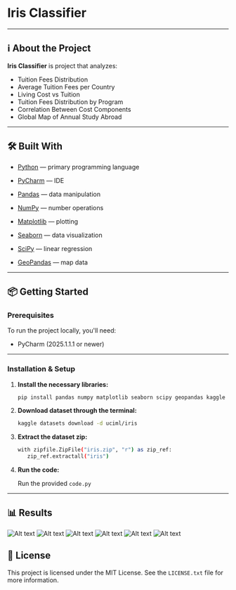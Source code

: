 # Iris Classifier

---

## ℹ️ About the Project

**Iris Classifier** is project that analyzes:

- Tuition Fees Distribution
- Average Tuition Fees per Country
- Living Cost vs Tuition
- Tuition Fees Distribution by Program
- Correlation Between Cost Components
- Global Map of Annual Study Abroad

---

## 🛠️ Built With

- [Python](https://www.python.org/) — primary programming language
- [PyCharm](https://www.jetbrains.com/pycharm/) — IDE

- [Pandas](https://pandas.pydata.org/) — data manipulation
- [NumPy](https://numpy.org/) — number operations
- [Matplotlib](https://matplotlib.org/) — plotting
- [Seaborn](https://seaborn.pydata.org/) — data visualization
- [SciPy](https://scipy.org/) — linear regression
- [GeoPandas](https://geopandas.org/en/stable/) — map data

---

## 📦 Getting Started

### Prerequisites

To run the project locally, you'll need:

- PyCharm (2025.1.1.1 or newer)

---

### Installation & Setup

1. **Install the necessary libraries:**

   ```bash
   pip install pandas numpy matplotlib seaborn scipy geopandas kaggle

2. **Download dataset through the terminal:**

   ```bash
   kaggle datasets download -d uciml/iris

3. **Extract the dataset zip:**

   ```bash
   with zipfile.ZipFile("iris.zip", "r") as zip_ref:
      zip_ref.extractall("iris")

4. **Run the code:**

   Run the provided `code.py`

---

## 📊 Results

![Alt text](Figure_1.png?raw=true "Title")
![Alt text](Figure_2.png?raw=true "Title")
![Alt text](Figure_3.png?raw=true "Title")
![Alt text](Figure_4.png?raw=true "Title")
![Alt text](Figure_5.png?raw=true "Title")
![Alt text](Figure_6.png?raw=true "Title")

## 📃 License

This project is licensed under the MIT License. See the `LICENSE.txt` file for more information.
